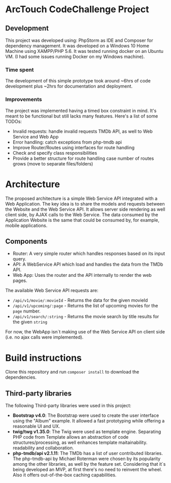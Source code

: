 # ArcTouch CodeChallenge Project

## Development
This project was developed using: PhpStorm as IDE and Composer for dependency management. It was developed on a Windows 10 Home Machine using XAMPP/PHP 5.6. It was tested running docker on an Ubuntu VM. (I had some issues running Docker on my Windows machine).

### Time spent
The development of this simple prototype took around ~6hrs of code development plus ~2hrs for documentation and deployment.

### Improvements
The project was implemented having a timed box constraint in mind. It's meant to be functional but still lacks many features. Here's a list of some TODOs:

* Invalid requests: handle invalid requests TMDb API, as well to Web Service and Web App
* Error handling: catch exceptions from php-tmdb api
* Improve Router/Routes using interfaces for route handling
* Check and specify class responsibilities
* Provide a better structure for route handling case number of routes grows (move to separate files/folders)

# Architecture
The proposed architecture is a simple Web Service API integrated with a Web Application. The key idea is to share the models and requests between the Website and the Web Service API. It allows server side rendering as well client side, by AJAX calls to the Web Service. The data consumed by the Application Website is the same that could be consumed by, for example, mobile applications.

## Components
* Router: A very simple router which handles responses based on its input query.
* API: A WebService API which load and handles the data from the TMDb API.
* Web App: Uses the router and the API internally to render the web pages.

The available Web Service API requests are:
* `/api/v1/movie/:movieId` - Returns the data for the given movieId
* `/api/v1/upcoming/:page` - Returns the list of upcoming movies for the `page` number.
* `/api/v1/search/:string` - Returns the movie search by title results for the given `string`

For now, the WebApp isn`t making use of the Web Service API on client side (i.e. no ajax calls were implemented).

# Build instructions
Clone this repository and run `composer install` to download the dependencies.

## Third-party libraries
The following Third-party libraries were used in this project:
* **Bootstrap v4.0**: The Bootstrap were used to create the user interface using the "Album" example. It allowed a fast prototyping while offering a reasonable UI and UX.
* **twig/twg v1.35.0**: The Twig were used as template engine. Separating PHP code from Template allows an abstraction of code structures/processing, as well enhances template maitainability. readability and collaboration.
* **php-tmdb/api v2.1.11**: The TMDb has a list of user contributed libraries. The php-tmdb-api by Michael Roterman were chosen by its popularity among the other libraries, as well by the feature set. Considering that it`s being developed an MVP, at first there's no need to reinvent the wheel. Also it offers out-of-the-box caching capabilities.
